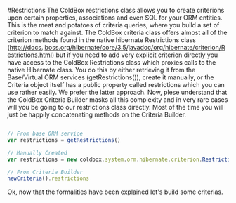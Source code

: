 #Restrictions
The ColdBox restrictions class allows you to create criterions upon certain properties, associations and even SQL for your ORM entities. This is the meat and potatoes of criteria queries, where you build a set of criterion to match against. The ColdBox criteria class offers almost all of the criterion methods found in the native hibernate Restrictions class (http://docs.jboss.org/hibernate/core/3.5/javadoc/org/hibernate/criterion/Restrictions.html) but if you need to add very explicit criterion directly you have access to the ColdBox Restrictions class which proxies calls to the native Hibernate class. You do this by either retrieving it from the Base/Virtual ORM services (getRestrictions()), create it manually, or the Criteria object itself has a public property called restrictions which you can use rather easily. We prefer the latter approach. Now, plese understand that the ColdBox Criteria Builder masks all this complexity and in very rare cases will you be going to our restrictions class directly. Most of the time you will just be happily concatenating methods on the Criteria Builder.

```javascript

// From base ORM service
var restrictions = getRestrictions()

// Manually Created
var restrictions = new coldbox.system.orm.hibernate.criterion.Restrictions();

// From Criteria Builder
newCriteria().restrictions
```

Ok, now that the formalities have been explained let's build some criterias.